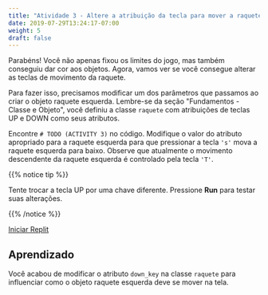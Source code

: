 ```yaml
---
title: "Atividade 3 - Altere a atribuição da tecla para mover a raquete esquerda"
date: 2019-07-29T13:24:17-07:00
weight: 5
draft: false
---
```


Parabéns! Você não apenas fixou os limites do jogo, mas também conseguiu dar cor aos objetos. Agora, vamos ver se você consegue alterar as teclas de movimento da raquete.

Para fazer isso, precisamos modificar um dos parâmetros que passamos ao criar o objeto raquete esquerda. Lembre-se da seção "Fundamentos - Classe e Objeto", você definiu a classe `raquete` com atribuições de teclas UP e DOWN como seus atributos.

Encontre `# TODO (ACTIVITY 3)` no código. Modifique o valor do atributo apropriado para a raquete esquerda para que pressionar a tecla `'s'` mova a raquete esquerda para baixo. Observe que atualmente o movimento descendente da raquete esquerda é controlado pela tecla `'T'`.

{{% notice tip %}}

Tente trocar a tecla UP por uma chave diferente. Pressione <b>Run</b> para testar suas alterações.

{{% /notice %}}

<a class="my-2 mx-4 btn btn-info" href="https://replit.com/@nuevofoundation/PongLessonStudent" target="_blank">Iniciar Replit</a>

## Aprendizado

Você acabou de modificar o atributo `down_key` na classe `raquete` para influenciar como o objeto raquete esquerda deve se mover na tela.
